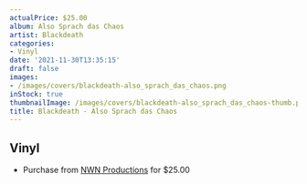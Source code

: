 ```yaml
---
actualPrice: $25.00
album: Also Sprach das Chaos
artist: Blackdeath
categories:
- Vinyl
date: '2021-11-30T13:35:15'
draft: false
images:
- /images/covers/blackdeath-also_sprach_das_chaos.png
inStock: true
thumbnailImage: /images/covers/blackdeath-also_sprach_das_chaos-thumb.png
title: Blackdeath - Also Sprach das Chaos
---
```


## Vinyl
* Purchase from [NWN Productions](http://shop.nwnprod.com/index.php?route=product/product&path=75&product_id=18568&sort=pd.name&order=ASC) for $25.00
